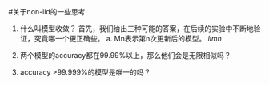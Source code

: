 #关于non-iid的一些思考

1. 什么叫模型收敛？
首先，我们给出三种可能的答案，在后续的实验中不断地验证，究竟哪一个更正确些。
a. Mn表示第n次更新后的模型。
$lim{n}$


2. 两个模型的accuracy都在99.99%以上，那么他们会是无限相似吗？


3. accuracy >99.999%的模型是唯一的吗？
